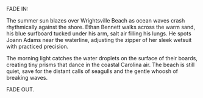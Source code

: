 FADE IN:

The summer sun blazes over Wrightsville Beach as ocean waves crash rhythmically against the shore. Ethan Bennett walks across the warm sand, his blue surfboard tucked under his arm, salt air filling his lungs. He spots Joann Adams near the waterline, adjusting the zipper of her sleek wetsuit with practiced precision.

The morning light catches the water droplets on the surface of their boards, creating tiny prisms that dance in the coastal Carolina air. The beach is still quiet, save for the distant calls of seagulls and the gentle whoosh of breaking waves.

FADE OUT.